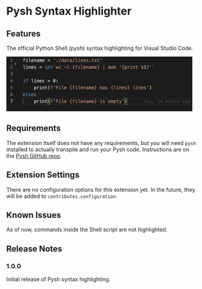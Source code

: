 # Pysh Syntax Highlighter

## Features

The official Python Shell (pysh) syntax highlighting for Visual Studio Code.

![pysh-highlighting](https://github.com/yrahul3910/pysh/blob/master/extension/screenshot.png?raw=true)

## Requirements

The extension itself does not have any requirements, but you will need `pysh` installed to actually transpile and run your Pysh code. Instructions are on the [Pysh GitHub repo](https://github.com/yrahul3910/pysh/tree/master/pysh).

## Extension Settings

There are no configuration options for this extension yet. In the future, they will be added to `contributes.configuration`.

## Known Issues

As of now, commands inside the Shell script are not highlighted.

## Release Notes

### 1.0.0

Initial release of Pysh syntax highlighting.
